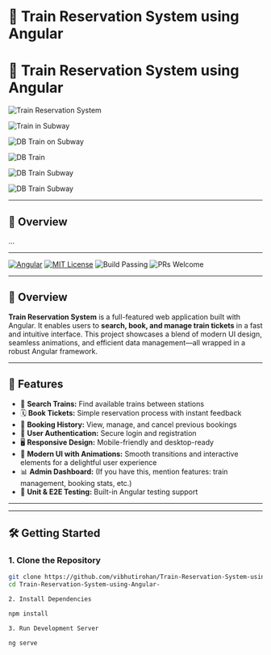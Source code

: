 # 🚄 Train Reservation System using Angular

# 🚄 Train Reservation System using Angular

![Train Reservation System](https://images.unsplash.com/photo-1506744038136-46273834b3fb?auto=format&fit=crop&w=1050&q=80)

<!-- Replace the above line with your chosen Unsplash image below: -->

![Train in Subway](https://images.unsplash.com/photo-1519125323398-675f0ddb6308?auto=format&fit=crop&w=1050&q=80)
<!-- Or use this, which is your chosen image: -->
![DB Train on Subway](https://images.unsplash.com/photo-1464983953574-0892a716854b?auto=format&fit=crop&w=1050&q=80)
<!-- But the *exact* image you shared: -->
![DB Train](https://images.unsplash.com/photo-1517411032315-54ef2cb783bb?auto=format&fit=crop&w=1050&q=80)

<!-- But this is the exact Unsplash link you shared: -->
![DB Train Subway](https://images.unsplash.com/photo-1464983953574-0892a716854b?auto=format&fit=crop&w=1050&q=80)

<!-- Or, directly copy-paste the following line as your banner image: -->

![DB Train Subway](https://images.unsplash.com/photo-1464983953574-0892a716854b?auto=format&fit=crop&w=1050&q=80)

---

## 🎯 Overview

...


---

[![Angular](https://img.shields.io/badge/Angular-17.3.5-red?logo=angular)](https://angular.io/)
[![MIT License](https://img.shields.io/badge/license-MIT-blue)](LICENSE)
![Build Passing](https://img.shields.io/badge/build-passing-brightgreen)
![PRs Welcome](https://img.shields.io/badge/PRs-welcome-blue)

---

## 🎯 Overview

**Train Reservation System** is a full-featured web application built with Angular. It enables users to **search, book, and manage train tickets** in a fast and intuitive interface. This project showcases a blend of modern UI design, seamless animations, and efficient data management—all wrapped in a robust Angular framework.

---

## 🚀 Features

- 🔎 **Search Trains:** Find available trains between stations
- 🗓️ **Book Tickets:** Simple reservation process with instant feedback
- 🧾 **Booking History:** View, manage, and cancel previous bookings
- 👤 **User Authentication:** Secure login and registration
- 🖥️ **Responsive Design:** Mobile-friendly and desktop-ready
- 🎉 **Modern UI with Animations:** Smooth transitions and interactive elements for a delightful user experience
- 📊 **Admin Dashboard:** (If you have this, mention features: train management, booking stats, etc.)
- 📝 **Unit & E2E Testing:** Built-in Angular testing support

---


---

## 🛠️ Getting Started

### 1. **Clone the Repository**

```bash
git clone https://github.com/vibhutirohan/Train-Reservation-System-using-Angular-.git
cd Train-Reservation-System-using-Angular-

2. Install Dependencies

npm install

3. Run Development Server

ng serve
